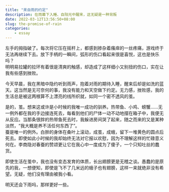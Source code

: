 ```yaml
---
title: "来自雨的约定"
description: 在雨幕下入睡、自阳光中醒来，这无疑是一种背叛
date: 2022-03-12T13:56:50+08:00
slug: the-promise-of-rain
categories:
    - essay
---
```


左手的拇指破了。每次将它压在摇杆上，都感到掺杂着瘙痒的一丝疼痛，游戏终于无法再继续下去。放下手柄的一瞬间，弧形的伤口看起来很是喜悦，这也是快乐吗？  
明明易拉罐的拉环有着很是清爽的触感，却造成了这样细小又别扭的伤口，实在让我有些感到挫败。

今天早晨，我在黑暗中隐约听到雨声，抱着对雨的期待入睡，醒来后却是如洗的蓝天。这当然是无可奈何的事，我没有能力和天空做下约定。无力感，挫败感，我的生活总是被这两根算不上漂亮的线所织就，如同一个密不透风的茧。

是的，茧。想来这或许是小时候的我唯一成功的驯养。热带鱼、小鸡、螃蟹……无一例外都在我的手边接连死去，每看到他们的尸体一动不动地摆在箱子中，我便无从反应。当那条很胖的热带鱼死去时，我躲进房间哭了起来，随之而来的又是某种淡然，“我大概是养不活任何东西了”。  
蚕是唯一的例外。白胖的身体在桑叶上滚动，成茧，成蛾，留下一堆黄色的圆点后死去。即使如此小时候的我却始终无法对它报以欢慰，因为不理解这样的忙碌意义何在。李商隐对春蚕的赞颂更让它在我心中一度成为了傻子，一个只知吐丝的蠢货。

即使生活在茧中，我也没有变态发育的体质，长出翅膀更是无稽之谈。愚蠢的是原先的我，一想便知，即使是飞不了几米远的蛾子也有翅膀，这样一来就绝非没有希望。无疑，他们没有理由被我小看。

明天还会下雨吗，那样更好一些。
